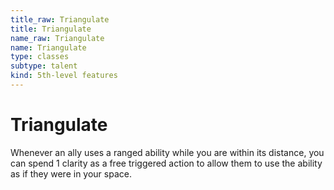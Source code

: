 ```yaml
---
title_raw: Triangulate
title: Triangulate
name_raw: Triangulate
name: Triangulate
type: classes
subtype: talent
kind: 5th-level features
---
```


# Triangulate

Whenever an ally uses a ranged ability while you are within its distance, you can spend 1 clarity as a free triggered action to allow them to use the ability as if they were in your space.
